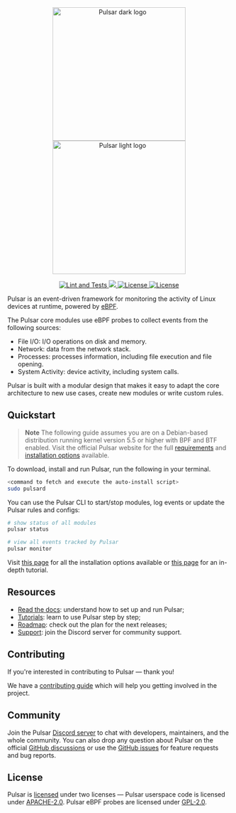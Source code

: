 <div align="center">
  <img width="300" src="res/pulsar-logo-black.png#gh-light-mode-only" alt="Pulsar dark logo">
  <img width="300" src="res/pulsar-logo-white.png#gh-dark-mode-only" alt="Pulsar light logo">

  <p>
    <a href="https://github.com/Exein-io/pulsar/actions/workflows/test.yml">
      <img src="https://github.com/Exein-io/pulsar/actions/workflows/test.yml/badge.svg?branch=main" alt="Lint and Tests">
    </a>
    <a href="https://discord.gg/ZrySDqhBtZ"><img src="https://img.shields.io/discord/986983233256321075?color=%2331c753&logo=discord">
    <a href="https://opensource.org/licenses/Apache-2.0">
      <img src="https://img.shields.io/badge/License-Apache_2.0-blue.svg" alt="License">
      <img src="https://img.shields.io/badge/License-GPL--2.0-blue.svg" alt="License">
    </a>
  </p>
</div>

Pulsar is an event-driven framework for monitoring the activity of Linux devices at runtime, powered by [eBPF](https://ebpf.io/). 

The Pulsar core modules use eBPF probes to collect events from the following sources:

- File I/O: I/O operations on disk and memory.
- Network: data from the network stack.
- Processes: processes information, including file execution and file opening.
- System Activity: device activity, including system calls.

Pulsar is built with a modular design that makes it easy to adapt the core architecture to new use cases, create new modules or write custom rules.

## Quickstart

> **Note**
> The following guide assumes you are on a Debian-based distribution running kernel version 5.5 or higher with BPF and BTF enabled. Visit the official Pulsar website for the full [requirements](https://pulsar.sh/docs/requirements) and [installation options](https://pulsar.sh/docs/installation) available.

To download, install and run Pulsar, run the following in your terminal.

```sh
<command to fetch and execute the auto-install script>
sudo pulsard
```

You can use the Pulsar CLI to start/stop modules, log events or update the Pulsar rules and configs:

```sh
# show status of all modules
pulsar status

# view all events tracked by Pulsar
pulsar monitor
```

Visit [this page](https://pulsar.sh/docs/installation) for all the installation options available or [this page](htpps://pulsar.sh/docs/tutorial) for an in-depth tutorial.


## Resources

- [Read the docs](https://pulsar.sh/docs): understand how to set up and run Pulsar;
- [Tutorials](https://pulsar.sh/docs/tutorial): learn to use Pulsar step by step;
- [Roadmap](https://github.com/Exein-io/projects/6): check out the plan for the next releases;
- [Support](https://discord.gg/MQgaTPef7a): join the Discord server for community support.


## Contributing

If you're interested in contributing to Pulsar — thank you!

We have a [contributing guide](CONTRIBUTING.md) which will help you getting involved in the project.

## Community

Join the Pulsar [Discord server](https://discord.gg/MQgaTPef7a) to chat with developers, maintainers, and the whole community. You can also drop any question about Pulsar on the official [GitHub discussions](https://github.com/Exein-io/pulsar/discussions) or use the [GitHub issues](https://github.com/Exein-io/pulsar/issues) for feature requests and bug reports.

## License

Pulsar is [licensed](./LICENSE) under two licenses — Pulsar userspace code is licensed under [APACHE-2.0](./LICENSES/LICENSE-APACHE-2.0). Pulsar eBPF probes are licensed under [GPL-2.0](./LICENSES/LICENSE-GPL-2.0).
